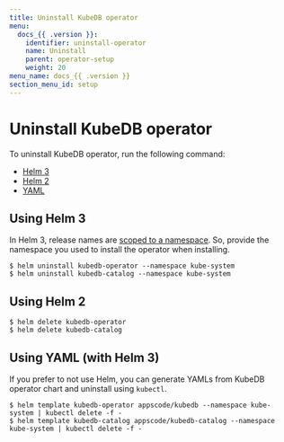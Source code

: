 ```yaml
---
title: Uninstall KubeDB operator
menu:
  docs_{{ .version }}:
    identifier: uninstall-operator
    name: Uninstall
    parent: operator-setup
    weight: 20
menu_name: docs_{{ .version }}
section_menu_id: setup
---
```


# Uninstall KubeDB operator

To uninstall KubeDB operator, run the following command:

<ul class="nav nav-tabs" id="installerTab" role="tablist">
  <li class="nav-item">
    <a class="nav-link active" id="helm3-tab" data-toggle="tab" href="#helm3" role="tab" aria-controls="helm3" aria-selected="true">Helm 3</a>
  </li>
  <li class="nav-item">
    <a class="nav-link" id="helm2-tab" data-toggle="tab" href="#helm2" role="tab" aria-controls="helm2" aria-selected="false">Helm 2</a>
  </li>
  <li class="nav-item">
    <a class="nav-link" id="script-tab" data-toggle="tab" href="#script" role="tab" aria-controls="script" aria-selected="false">YAML</a>
  </li>
</ul>
<div class="tab-content" id="installerTabContent">
  <div class="tab-pane fade show active" id="helm3" role="tabpanel" aria-labelledby="helm3-tab">

## Using Helm 3

In Helm 3, release names are [scoped to a namespace](https://v3.helm.sh/docs/faq/#release-names-are-now-scoped-to-the-namespace). So, provide the namespace you used to install the operator when installing.

```console
$ helm uninstall kubedb-operator --namespace kube-system
$ helm uninstall kubedb-catalog --namespace kube-system
```

</div>
<div class="tab-pane fade" id="helm2" role="tabpanel" aria-labelledby="helm2-tab">

## Using Helm 2

```console
$ helm delete kubedb-operator
$ helm delete kubedb-catalog
```

</div>
<div class="tab-pane fade" id="script" role="tabpanel" aria-labelledby="script-tab">

## Using YAML (with Helm 3)

If you prefer to not use Helm, you can generate YAMLs from KubeDB operator chart and uninstall using `kubectl`.

```console
$ helm template kubedb-operator appscode/kubedb --namespace kube-system | kubectl delete -f -
$ helm template kubedb-catalog appscode/kubedb-catalog --namespace kube-system | kubectl delete -f -
```

</div>
</div>
